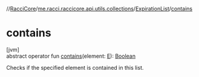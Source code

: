 //[RacciCore](../../../index.md)/[me.racci.raccicore.api.utils.collections](../index.md)/[ExpirationList](index.md)/[contains](contains.md)

# contains

[jvm]\
abstract operator fun [contains](contains.md)(element: [E](index.md)): [Boolean](https://kotlinlang.org/api/latest/jvm/stdlib/kotlin/-boolean/index.html)

Checks if the specified element is contained in this list.
